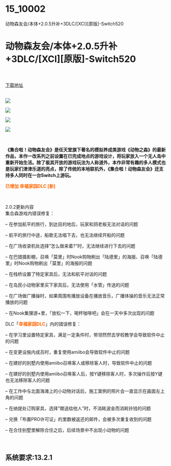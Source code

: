 # 15_10002
动物森友会/本体+2.0.5升补+3DLC/[XCI][原版]-Switch520
# 动物森友会/本体+2.0.5升补+3DLC/[XCI][原版]-Switch520
 <br/></br>
[下载地址](https://www.switch520.cc/article/10002 "下载地址")
<br/></br>

<p><strong><img src="https://www.switch520.cc/muke_img/upload_art_editor_20210228-1_456c66549a1903bb3c765c208930f9ce.jpg"></strong></p>
<p><strong><img src="https://www.switch520.cc/muke_img/upload_art_editor_20210228-1_f1002c38e8f8632be31dc385aea5de9a.jpg"></strong></p>
<p><strong><img src="https://www.switch520.cc/muke_img/upload_art_editor_20210228-1_6bf7be312d62f962bcc58d83431e01c9.jpg"></strong></p>
<p><strong><img src="https://www.switch520.cc/muke_img/upload_art_editor_20210228-1_c1c55235947fba3b652b61dcbc3a4a25.jpg"></strong></p>
<p><strong>&nbsp;</strong></p>
<p><strong>《集合啦！动物森友会》是任天堂旗下著名的模拟养成类游戏《动物之森》的最新作品，本作一改系列之前设置在已完成地点的游戏设计，将玩家放入一个无人岛中重新开始生活。除了极其开放的游戏玩法为人称道外，本作非常有趣的多人模式也是玩家们津津乐道的亮点，除了传统的本地联机外，《集合啦！动物森友会》还支持多人同时在一台Switch上游玩。</strong></p>
<p><span style="color: #ff6600;"><strong>已增加 幸福家园DLC [新]</strong></span></p>
<p>&nbsp;</p>
<p>2.0.2更新内容<br>
集合森游戏内错误修复：</p>
<p>– 在参加航平的旅行，到达目的地后，玩家和鸽老板无法对话的问题</p>
<p>– 航平的旅行中途，船歌无法唱下去，也无法继续开船的问题</p>
<p>– 在广场收录机处选择”怎么做来着?”时，无法继续进行下去的问题</p>
<p>– 在巴猎摄影棚，召唤「莫里」时Nook购物刷出「陆德里」的海报、召唤「陆德里」时Nook购物刷出「莫里」的海报的问题</p>
<p>– 在栈桥设置了特定家具后，无法和航平对话的问题</p>
<p>– 在岛民小动物家里买下家具后，无法使用「水管」传送的问题</p>
<p>– 在广场做广播操时，如果周围有播放设备在播放音乐，广播体操的音乐无法正常播放的问题</p>
<p>– 在Nook集狸游+里，「放松一下，喝杯咖啡吧」会在一天中多次出现的问题</p>
<p>DLC「<span style="color: #ff6600;"><strong>幸福家园DLC</strong></span>」内的错误修复：</p>
<p>– 在学习里设置特定家具，满足一定条件时，带领然然去学校教学会导致软件中止的问题</p>
<p>– 在变更设施内成员时，重复使用amiibo会导致软件中止的问题</p>
<p>– 在建好的别墅内使用amiibo召唤客人或移除客人时，导致软件中止的问题</p>
<p>– 在建好的别墅内使用amiibo召唤客人后，按Y键移除客人时，多次操作后按Y键也无法移除客人的问题</p>
<p>– 在工作中与北面海滩上的小动物对话后，施工案例的照片会一直显示在画面左上角的问题</p>
<p>– 在纳提处订购家具，选择”赠送给他人”时，不消耗波金而消耗铃钱的问题</p>
<p>– 兑换「布置PRO许可证」的里数被返还的邮件，会被多次重复收到的问题</p>
<p>– 在合住别墅里解除合住之后，后续场景中不出现小动物的问题</p>
<p>&nbsp;</p>
<h2>系统要求:13.2.1</h2>



